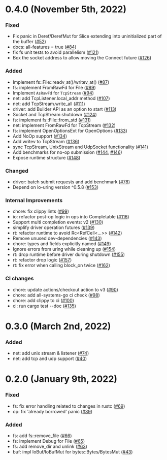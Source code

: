# 0.4.0 (November 5th, 2022)

### Fixed

- Fix panic in Deref/DerefMut for Slice extending into uninitialized part of the buffer ([#52])
- docs: all-features = true ([#84])
- fix fs unit tests to avoid parallelism ([#121])
- Box the socket address to allow moving the Connect future ([#126])

### Added

- Implement fs::File::readv_at()/writev_at() ([#87])
- fs: implement FromRawFd for File ([#89])
- Implement `AsRawFd` for `TcpStream` ([#94])
- net: add TcpListener.local_addr method ([#107])
- net: add TcpStream.write_all ([#111])
- driver: add Builder API as an option to start ([#113])
- Socket and TcpStream shutdown ([#124])
- fs: implement fs::File::from_std ([#131])
- net: implement FromRawFd for TcpStream ([#132])
- fs: implement OpenOptionsExt for OpenOptions ([#133])
- Add NoOp support ([#134])
- Add writev to TcpStream ([#136])
- sync TcpStream, UnixStream and UdpSocket functionality ([#141])
- Add benchmarks for no-op submission ([#144], [#146])
- Expose runtime structure ([#148])

### Changed

- driver: batch submit requests and add benchmark ([#78])
- Depend on io-uring version ^0.5.8 ([#153])

### Internal Improvements

- chore: fix clippy lints ([#99])
- io: refactor post-op logic in ops into Completable ([#116])
- Support multi completion events: v2 ([#130])
- simplify driver operation futures ([#139])
- rt: refactor runtime to avoid Rc\<RefCell\<...>> ([#142])
- Remove unused dev-dependencies ([#143])
- chore: types and fields explicitly named ([#149])
- Ignore errors from uring while cleaning up ([#154])
- rt: drop runtime before driver during shutdown ([#155])
- rt: refactor drop logic ([#157])
- rt: fix error when calling block_on twice ([#162])

### CI changes

- chore: update actions/checkout action to v3 ([#90])
- chore: add all-systems-go ci check ([#98])
- chore: add clippy to ci ([#100])
- ci: run cargo test --doc ([#135])


[#52]: https://github.com/tokio-rs/tokio-uring/pull/52
[#78]: https://github.com/tokio-rs/tokio-uring/pull/78
[#84]: https://github.com/tokio-rs/tokio-uring/pull/84
[#87]: https://github.com/tokio-rs/tokio-uring/pull/87
[#89]: https://github.com/tokio-rs/tokio-uring/pull/89
[#90]: https://github.com/tokio-rs/tokio-uring/pull/90
[#94]: https://github.com/tokio-rs/tokio-uring/pull/94
[#98]: https://github.com/tokio-rs/tokio-uring/pull/98
[#99]: https://github.com/tokio-rs/tokio-uring/pull/99
[#100]: https://github.com/tokio-rs/tokio-uring/pull/100
[#107]: https://github.com/tokio-rs/tokio-uring/pull/107
[#111]: https://github.com/tokio-rs/tokio-uring/pull/111
[#113]: https://github.com/tokio-rs/tokio-uring/pull/113
[#116]: https://github.com/tokio-rs/tokio-uring/pull/116
[#121]: https://github.com/tokio-rs/tokio-uring/pull/121
[#124]: https://github.com/tokio-rs/tokio-uring/pull/124
[#126]: https://github.com/tokio-rs/tokio-uring/pull/126
[#130]: https://github.com/tokio-rs/tokio-uring/pull/130
[#131]: https://github.com/tokio-rs/tokio-uring/pull/131
[#132]: https://github.com/tokio-rs/tokio-uring/pull/132
[#133]: https://github.com/tokio-rs/tokio-uring/pull/133
[#134]: https://github.com/tokio-rs/tokio-uring/pull/134
[#135]: https://github.com/tokio-rs/tokio-uring/pull/135
[#136]: https://github.com/tokio-rs/tokio-uring/pull/136
[#139]: https://github.com/tokio-rs/tokio-uring/pull/139
[#141]: https://github.com/tokio-rs/tokio-uring/pull/141
[#142]: https://github.com/tokio-rs/tokio-uring/pull/142
[#143]: https://github.com/tokio-rs/tokio-uring/pull/143
[#144]: https://github.com/tokio-rs/tokio-uring/pull/144
[#146]: https://github.com/tokio-rs/tokio-uring/pull/146
[#148]: https://github.com/tokio-rs/tokio-uring/pull/148
[#149]: https://github.com/tokio-rs/tokio-uring/pull/149
[#153]: https://github.com/tokio-rs/tokio-uring/pull/153
[#154]: https://github.com/tokio-rs/tokio-uring/pull/154
[#155]: https://github.com/tokio-rs/tokio-uring/pull/155
[#157]: https://github.com/tokio-rs/tokio-uring/pull/157
[#162]: https://github.com/tokio-rs/tokio-uring/pull/162

# 0.3.0 (March 2nd, 2022)
### Added
- net: add unix stream & listener ([#74])
- net: add tcp and udp support ([#40])

[#74]: https://github.com/tokio-rs/tokio-uring/pull/74
[#40]: https://github.com/tokio-rs/tokio-uring/pull/40

# 0.2.0 (January 9th, 2022)

### Fixed
- fs: fix error handling related to changes in rustc ([#69])
- op: fix 'already borrowed' panic ([#39])

### Added
- fs: add fs::remove_file ([#66])
- fs: implement Debug for File ([#65])
- fs: add remove_dir and unlink ([#63])
- buf: impl IoBuf/IoBufMut for bytes::Bytes/BytesMut ([#43])

[#69]: https://github.com/tokio-rs/tokio-uring/pull/69
[#66]: https://github.com/tokio-rs/tokio-uring/pull/66
[#65]: https://github.com/tokio-rs/tokio-uring/pull/65
[#63]: https://github.com/tokio-rs/tokio-uring/pull/63
[#39]: https://github.com/tokio-rs/tokio-uring/pull/39
[#43]: https://github.com/tokio-rs/tokio-uring/pull/43
